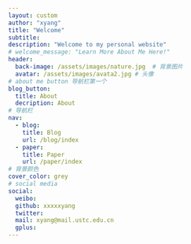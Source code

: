 ```yaml
---
layout: custom
author: "xyang"
title: "Welcome"
subtitle: 
description: "Welcome to my personal website"
# welcome_message: "Learn More About Me Here!"
header:
  back-image: /assets/images/nature.jpg  # 背景图片
  avatar: /assets/images/avata2.jpg # 头像
# about me button 导航栏第一个
blog_button:
  title: About
  decription: About
# 导航栏
nav:
  - blog: 
    title: Blog
    url: /blog/index
  - paper: 
    title: Paper
    url: /paper/index
# 背景颜色
cover_color: grey
# social media
social:
  weibo:
  github: xxxxxyang
  twitter: 
  mail: xyang@mail.ustc.edu.cn
  gplus:
---
```

